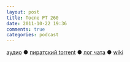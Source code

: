 ```yaml
---
layout: post
title: После РТ 260
date: 2011-10-22 19:36
comments: true
categories: podcast
---
```

[аудио](http://cdn.radio-t.com/rt260post.mp3) ● [пиратский torrent](http://pirates.radio-t.com/torrents/rt260post.mp3.torrent) ● [лог чата](http://chat.radio-t.com/logs/radio-t-260.html) ● [wiki](http://wiki.radio-t.com/%D0%9F%D0%BE%D1%81%D0%BB%D0%B5_%D0%A0%D0%A2_260)<audio src="http://cdn.radio-t.com/rt260post.mp3" preload="none">
